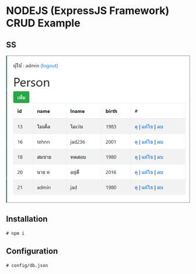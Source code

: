# NODEJS (ExpressJS Framework) CRUD Example

## SS
![](./ss/ss1.png)

## Installation
```
# npm i
```

## Configuration
```
# config/db.json
```
